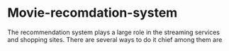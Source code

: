 # **Movie-recomdation-system**

The recommendation system plays a large role in the  streaming services and shopping sites.
There are several ways to do it chief among them are 

